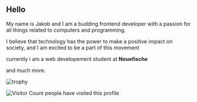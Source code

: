 ## Hello
My name is Jakob and I am a budding frontend developer with a passion for all things related to computers and programming.

I believe that technology has the power to make a positive impact on society, and I am excited to be a part of this movement


currently i am a web developement student at **Neuefische** 

and much more.


![trophy](https://github-profile-trophy.vercel.app/?username=JakobRaap)

![Visitor Count](https://profile-counter.glitch.me/JakobRaap/count.svg) people have visited this profile

